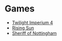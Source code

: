# Games
- [Twilight Imperium 4](games/ti/README.md)
- [Rising Sun](games/risingsun/README.md)
- [Sheriff of Nottingham](games/sheriff/README.md)
